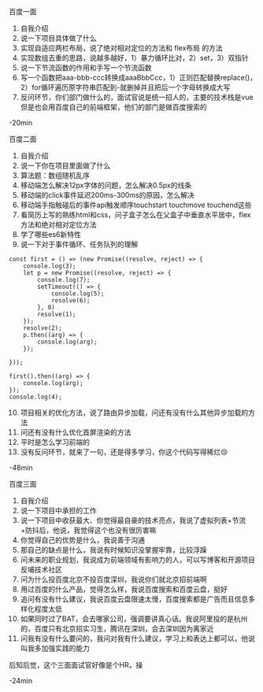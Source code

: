 百度一面

1. 自我介绍
2. 说一下项目具体做了什么
3. 实现自适应两栏布局，说了绝对相对定位的方法和 flex布局 的方法
4. 实现数组去重的思路，说越多越好，1）暴力循环比对，2）set，3）双指针
5. 说一下节流函数的作用和手写一个节流函数
6. 写一个函数把aaa-bbb-ccc转换成aaaBbbCcc，1）正则匹配替换replace()，2）for循环遍历原字符串匹配到-就删掉并且把后一个字母转换成大写
7. 反问环节，你们部门做什么的，面试官说是统一招人的，主要的技术栈是vue但是也会用百度自己的前端框架，他们的部门是做百度搜索的

-20min

百度二面

1. 自我介绍
2. 说一下你在项目里面做了什么
3. 算法题：数组随机乱序
4. 移动端怎么解决12px字体的问题，怎么解决0.5px的线条
5. 移动端的click事件延迟200ms-300ms的原因，怎么解决
6. 移动端手指触碰后的事件api触发顺序touchstart touchmove touchend这些
7. 看简历上写的熟练html和css，问子盒子怎么在父盒子中垂直水平居中，flex方法和绝对相对定位方法
8. 学了哪些es6新特性
9. 说一下对于事件循环、任务队列的理解

```
const first = () => (new Promise((resolve, reject) => {
    console.log(3);
    let p = new Promise((resolve, reject) => {
        console.log(7);
        setTimeout(() => {
            console.log(5);
            resolve(6);
        }, 0)
        resolve(1);
    });
    resolve(2);
    p.then((arg) => {
        console.log(arg);
    });
 
}));
 
first().then((arg) => {
    console.log(arg);
});
console.log(4);
```

10. 项目相关的优化方法，说了路由异步加载，问还有没有什么其他异步加载的方法
11. 问还有没有什么优化首屏渲染的方法
12. 平时是怎么学习前端的
13. 没有反问环节，就来了一句，还是得多学习，你这个代码写得稀烂😢

-48min

百度三面

1. 自我介绍
2. 说一下项目中承担的工作
3. 说一下项目中收获最大、你觉得最自豪的技术亮点，我说了虚拟列表+节流+防抖后，他说，我觉得这个也没有很厉害嘛
4. 你觉得自己的优势是什么，我说善于沟通
5. 那自己的缺点是什么，我说有时候知识没掌握牢靠，比较浮躁
6. 问未来的职业规划，我说成为前端领域有影响力的人，可以写博客和开源项目反哺技术社区
7. 问为什么投百度北京不投百度深圳，我说你们就北京招前端啊
8. 用过百度的什么产品，觉得怎么样，我说百度搜索和百度云盘，挺好
9. 追问有没有什么建议，我说百度云盘限速太慢，百度搜索都是广告而且信息多样化程度太低
10. 如果同时过了BAT，会去哪家公司，强调要讲真心话。我说阿里投的是杭州的，百度只有北京招实习生，腾讯在深圳，会去深圳因为离家近
11. 问我有没有什么要问的，我问对我有什么建议，学习上和表达上都可以，他说叫我多加强实践的能力

后知后觉，这个三面面试官好像是个HR，操

-24min